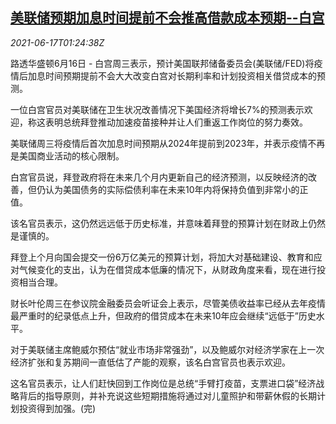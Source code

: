 <!--1623893463000-->
[美联储预期加息时间提前不会推高借款成本预期--白宫](https://cn.reuters.com/article/us-wh-fed-rate-hike-0617-idCNKCS2DT03O)
------

<div><i>2021-06-17T01:24:38Z</i></div><p>路透华盛顿6月16日 - 白宫周三表示，预计美国联邦储备委员会(美联储/FED)将疫情后加息时间预期提前不会大大改变白宫对长期利率和计划投资相关借贷成本的预测。</p><p>一位白宫官员对美联储在卫生状况改善情况下美国经济将增长7%的预测表示欢迎，称这表明总统拜登推动加速疫苗接种并让人们重返工作岗位的努力奏效。</p><p>美联储周三将疫情后首次加息时间预期从2024年提前到2023年，并表示疫情不再是美国商业活动的核心限制。</p><p>白宫官员说，拜登政府将在未来几个月内更新自己的经济预测，以反映经济的改善，但仍认为美国债务的实际偿债利率在未来10年内将保持负值到非常小的正值。</p><p>该名官员表示，这仍然远远低于历史标准，并意味着拜登的预算计划在财政上仍然是谨慎的。</p><p>拜登上个月向国会提交一份6万亿美元的预算计划，将加大对基础建设、教育和应对气候变化的支出，认为在借贷成本低廉的情况下，从财政角度来看，现在进行投资相当合理。</p><p>财长叶伦周三在参议院金融委员会听证会上表示，尽管美债收益率已经从去年疫情最严重时的纪录低点上升，但政府的借贷成本在未来10年应会继续“远低于”历史水平。</p><p>对于美联储主席鲍威尔预估“就业市场非常强劲”，以及鲍威尔对经济学家在上一次经济扩张和复苏期间一直低估了产能的观察，该名白宫官员也表示欢迎。</p><p>这名官员表示，让人们赶快回到工作岗位是总统“手臂打疫苗，支票进口袋”经济战略背后的指导原则，并补充说这些短期措施将通过对儿童照护和带薪休假的长期计划投资得到加强。(完)</p>

